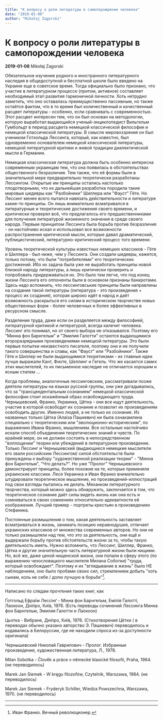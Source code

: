 ```yaml
---
title: "К вопросу о роли литературы в самопорождении человека"
date: "2019-01-08"
author: "Mikołaj Zagorski"
---
```


# К вопросу о роли литературы в самопорождении человека

**2019-01-08** Mikołaj Zagorski

Обязательное изучение родного и иностранного литературного наследия в общедоступной и бесплатной школе было введено на Украине еще в советское время. Тогда официально было признано, что участие в литературном процессе (притом, активное) составляет необходимый этап развития гармоничной личности. Хоть нетрудно заметить, что оно оставалась преимущественно пассивным, но также остаётся фактом, что в то время был количественный и качественный расцвет литературы - особенно, если сравнивать с современностью. Этот расцвет интересен тем, что он был основан на методологии, которую выработал выдающийся ученый-энциклопедист Вильгельм Гумбольдт в период расцвета немецкой классической философии и немецкой классической литературы. В смысле мировоззрения он был учеником Готхольда Лессинга, который, как известно, был одновременно основателем немецкой классической литературы, немецкой литературной критики и живой традиции диалектической мысли в Германии.

Немецкая классическая литература должна быть особенно интересна современным украинцам тем, что она появилась в обстоятельствах общественного безразличия. Тем также, что её формы были в значительной мере предварительно теоретически разработаны Лессингом. Открытые им принципы остались настолько плодотворными, что их дальнейшая разработка породила такие мировые шедевры как "Разбойники" Шиллера или "Фауст" Гёте. Но Лессинг менее всего пытался навязать действительности и литературе какие-то принципы. Он лишь внимательно всматривался в литературные и теоретические достижения своего времени, и критически проверял всё, что предлагалось его предшественниками для получения литературой жизненного значения в среде своего народа. Первым принципом Лессинга была борьба против безразличия - он настойчиво искал и использовал все возможности распространения критической мысли, которые давал драматический, публицистический, литературно-критический процесс того времени.

Уровень теоретической культуры известных немецких классиков - Гёте и Шиллера - был ниже, чем у Лессинга. Они создали шедевры, кажется, только потому, что были "потребителями" его теоретических достижений. Ибо их задача была уже не выработать принципы новой близкой народу литературы, а лишь критически проверить и попробовать придерживаться их. Это было тем легче, что под конец жизни Лессинга его оппоненты были в основном признаны банкротами. Здесь надо вспомнить, что лессинговськие принципы были направлены на создание такой литературы (литература - это произведения + процесс их создания), которая широко идёт в народ и даёт возможность раскрыться его силам в историческом творчестве новых общественных форм - более человечных и более эффективных в ресурсном смысле.

Разделение труда, даже если он разделяется между философией, литературной критикой и литературой, всегда калечит человека. Лессинг это понимал, но от своего выбора не отказывался. Поэтому его "Минна фон Барнгельм" и "Эмилия Галотти" остаются выдающимися второразрядными произведениями немецкой литературы. Это были первые попытки неизвестного писателя, поэтому они и не получили такого совершенства и славы, как "Фауст" или "Разбойники". Также Гёте и Шиллер не были выдающимися теоретиками - их главные идеи лучше выражали Кант, Фихте, Шеллинг и Гегель. Что же касается самих этих мыслителей, то их письменное наследие не отличается хорошим и ясным стилем ...

Когда проблемы, аналогичные лессинговским, рассматривали позже деятели литературы на языках русской группы, они уже догадывались, что за "трансцендентальным сознанием" немецкой классической философии стоит искажённый образ освобождающего труда. Чернышевский, Франко, Украинка, Цётка - они все ищут деятельность, участие в которой освободит их сознание и позволит их произведениям освободить других. Именно людей, а не только их сознание. Из названных только Цётка (Алаіза Пашкевич) ни была ознакамлена специально с теоретическим или "эволюционно-историческим", по выражению Ивана Франко, мышлением. Все остальные настойчиво искали способ объединения теоретических знаний и чувств. По крайней мере, он не должен состоять в непосредственном "воплощении" теории или убеждений в литературное произведение. Только Лессинг и Чернышевский (выдающиеся немецкие мыслители его звали российским Лессингом) силой обстоятельств были принуждены к выбору "художественной реализации теории" - "Минна фон Барнгельм", "Что делать?". Но уже "Пролог" Чернышевского демонстрирует принципы, более похожие на те, которые применяли украинские классики. Леся Украинка и Иван Франко внимательно штудировали теоретическое мышление, но произведений-иллюстраций под свои взгляды пытались не делать. Механизм литературного творчества, который можно здесь обнаружить, заключается в том, что теоретическое сознание даёт силы видеть жизнь как она есть и сомневаться в своих сомнениях относительно адекватности её изображения. Лучший пример - портреты крестьян в произведениях Стефаника.

Постоянные размышления о том, какая деятельность заставляет всматриваться в жизнь, занимать позицию неравнодушия, отличает украинских классиков от множества современных авторов. Но они не только размышляли над тем, что это за деятельность, они ещё и выдержали борьбу против обстоятельств жизни за то, чтобы такую деятельность иметь. Нужно вспомнить, что Лессинг, Шиллер, Франко, Цётка и другие значительную часть литературной жизни были нищими. Но, всё же, даже ценой нищенской жизни, они попали в сферу этого (по выражению чехословацкого мыслителя Милана Соботки) "труда, который освобождает". Поэтому и их "вглядывание в жизнь" было НЕ наблюдением, оно было пробами своих сил, стремлением добыть "хоть сынам, коль не себе / долю лучшую в борьбе"[^1].

____

Написано по следам прочтения таких книг, как

Ґотгольд Ефраїм Лессінґ - Мінна фон Барнгельм, Емілія Ґалотті, Лаокоон, Дніпро, Київ, 1976. (Есть переводы сочинений Лессинга Минна фон Барнгельм, Эмилия Галотти и Лаокоон)

Цьотка - Вибране, Дніпро, Київ, 1976. (Стихотворения Цётки ( в переводах обычно указано авторство Э. Пашкевич) переводилось и издавались в Белоруссии, где не находили спроса из-за доступности оригинала)

Чернышевский Николай Гаврилович - Пролог. Избранные произведения, художественная литература, Л., 1978.

Milan Sobotka - Člověk a práce v německé klasické filosofii, Praha, 1964. (не переводилось)

Marek Jan Siemek - W kręgu filozofów, Czytelnik, Warszawa, 1984. (не переводилось)

Marek Jan Siemek - Fryderyk Schiller, Wiedza Powszechna, Warszawa, 1970. (не переводилось)

____

[^1]: Иван Франко. Вечный революционер.